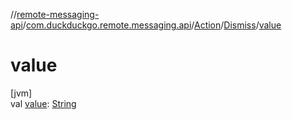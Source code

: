 //[remote-messaging-api](../../../../index.md)/[com.duckduckgo.remote.messaging.api](../../index.md)/[Action](../index.md)/[Dismiss](index.md)/[value](value.md)

# value

[jvm]\
val [value](value.md): [String](https://kotlinlang.org/api/latest/jvm/stdlib/kotlin/-string/index.html)
